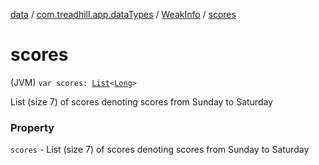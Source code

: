 [data](../../index.md) / [com.treadhill.app.dataTypes](../index.md) / [WeakInfo](index.md) / [scores](./scores.md)

# scores

(JVM) `var scores: `[`List`](https://kotlinlang.org/api/latest/jvm/stdlib/kotlin.collections/-list/index.html)`<`[`Long`](https://kotlinlang.org/api/latest/jvm/stdlib/kotlin/-long/index.html)`>`

List (size 7) of scores denoting scores from Sunday to Saturday

### Property

`scores` - List (size 7) of scores denoting scores from Sunday to Saturday